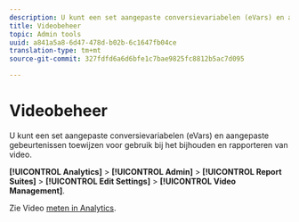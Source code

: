 ```yaml
---
description: U kunt een set aangepaste conversievariabelen (eVars) en aangepaste gebeurtenissen toewijzen voor gebruik bij het bijhouden en rapporteren van video.
title: Videobeheer
topic: Admin tools
uuid: a841a5a8-6d47-478d-b02b-6c1647fb04ce
translation-type: tm+mt
source-git-commit: 327fdfd6a6d6bfe1c7bae9825fc8812b5ac7d095

---
```



# Videobeheer

U kunt een set aangepaste conversievariabelen (eVars) en aangepaste gebeurtenissen toewijzen voor gebruik bij het bijhouden en rapporteren van video.

**[!UICONTROL Analytics]** > **[!UICONTROL Admin]** > **[!UICONTROL Report Suites]** > **[!UICONTROL Edit Settings]** > **[!UICONTROL Video Management]**.

Zie Video [meten in Analytics](https://docs.adobe.com/content/help/en/media-analytics/using/media-overview.html).
